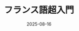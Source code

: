 ---
title: "フランス語超入門" 
date: 2025-08-16
excerpt: "第3講　ことばの順番"
image: '~/assets/images/presio.png'
tags:
- フランス語
- 超入門
---
